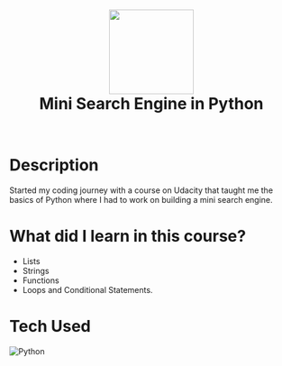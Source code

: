 <div align="center">
      <h1> <img src="https://www.python.org/static/img/python-logo.png" width="150px"><br/>Mini Search Engine in Python</h1>
     </div>
<p align="center"> <a href="https://twitter.com/karansidds11" target="_blank"><img alt="" src="https://img.shields.io/badge/Twitter-1DA1F2?style=normal&logo=twitter&logoColor=white" style="vertical-align:center" /></a> <a href="https://www.linkedin.com/in/karan-siddannavar-a2616719a/}" target="_blank"><img alt="" src="https://img.shields.io/badge/LinkedIn-0077B5?style=normal&logo=linkedin&logoColor=white" style="vertical-align:center" /></a> </p>


# Description

Started my coding journey with a course on Udacity that taught me the basics of Python where I had to work on building a mini search engine.


# What did I learn in this course?

- Lists
- Strings
- Functions
- Loops and Conditional Statements.
# Tech Used
![Python](https://img.shields.io/badge/python-3670A0?style=for-the-badge&logo=python&logoColor=ffdd54)
